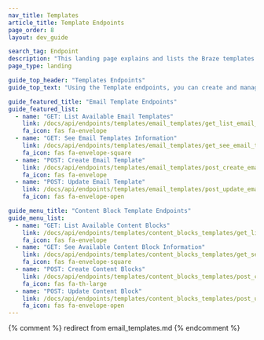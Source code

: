 ```yaml
---
nav_title: Templates
article_title: Template Endpoints
page_order: 8
layout: dev_guide

search_tag: Endpoint
description: "This landing page explains and lists the Braze templates endpoints for email and email Content Blocks."
page_type: landing

guide_top_header: "Templates Endpoints"
guide_top_text: "Using the Template endpoints, you can create and manage your templates for email and Content Blocks. <br><br> Looking for more guidance on creating templates for email and Content Blocks? Check out our dedicated for <a href='/docs/user_guide/message_building_by_channel/email/templates/'>Email Templates section</a> and <a href='/docs/user_guide/engagement_tools/templates_and_media/content_blocks/'>Content Blocks article</a>."

guide_featured_title: "Email Template Endpoints"
guide_featured_list:
  - name: "GET: List Available Email Templates"
    link: /docs/api/endpoints/templates/email_templates/get_list_email_templates/
    fa_icon: fas fa-envelope
  - name: "GET: See Email Templates Information"
    link: /docs/api/endpoints/templates/email_templates/get_see_email_template_information/
    fa_icon: fas fa-envelope-square
  - name: "POST: Create Email Template"
    link: /docs/api/endpoints/templates/email_templates/post_create_email_template/
    fa_icon: fas fa-envelope
  - name: "POST: Update Email Template"
    link: /docs/api/endpoints/templates/email_templates/post_update_email_template/
    fa_icon: fas fa-envelope-open

guide_menu_title: "Content Block Template Endpoints"
guide_menu_list:
  - name: "GET: List Available Content Blocks"
    link: /docs/api/endpoints/templates/content_blocks_templates/get_list_email_content_blocks/
    fa_icon: fas fa-envelope
  - name: "GET: See Available Content Block Information"
    link: /docs/api/endpoints/templates/content_blocks_templates/get_see_email_content_blocks_information/
    fa_icon: fas fa-envelope-square
  - name: "POST: Create Content Blocks"
    link: /docs/api/endpoints/templates/content_blocks_templates/post_create_email_content_block/
    fa_icon: fas fa-th-large
  - name: "POST: Update Content Block"
    link: /docs/api/endpoints/templates/content_blocks_templates/post_update_content_block/
    fa_icon: fas fa-envelope-open
---
```

{% comment %}
redirect from email_templates.md
{% endcomment %}
